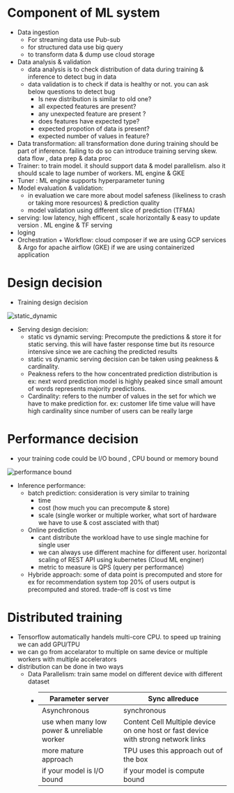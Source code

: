 # Component of ML system 

- Data ingestion
  - For streaming data use Pub-sub
  - for structured data use big query 
  - to transform data & dump use cloud storage 
- Data analysis & validation
  - data analysis is to check distribution of data during training & inference to detect bug in data 
  - data validation is to check if data is healthy or not. you can ask below questions to detect bug
    - Is new distribution is similar to old one?
    - all expected features are present?
    - any unexpected feature are present ?
    - does features have expected type?
    - expected propotion of data is present?
    - expected number of values in feature?
- Data transformation: all transformation done during training should be part of inference. failing to do so can introduce training serving skew. data flow , data prep & data proc
- Trainer: to train model. it should support data & model parallelism. also it should scale to lage number of workers. ML engine & GKE
- Tuner : ML engine supports hyperparameter tuning
- Model evaluation & validation: 
  - in evaluation we care more about model safeness (likeliness to crash or taking more resources) & prediction quality
  - model validation using different slice of prediction (TFMA)
- serving: low latency, high efficent , scale horizontally & easy to update version . ML engine & TF serving 
- loging 
- Orchestration + Workflow: cloud composer if we are using GCP services & Argo for apache airflow (GKE) if we are using containerized application


# Design decision

- Training design decision 

![static_dynamic](https://user-images.githubusercontent.com/37735152/110774289-a675d980-8283-11eb-901f-298baa2c7fee.PNG)

- Serving design decision:
  - static vs dynamic serving: Precompute the predictions & store it for static serving. this will have faster response time but its resource intensive since we are caching the predicted results 
  - static vs dynamic serving decision can be taken using peakness & cardinality.
  - Peakness refers to the how concentrated prediction distribution is ex: next word prediction model is highly peaked since small amount of words represents majority predictions. 
  - Cardinality: refers to the number of values in the set for which we have to make prediction for. ex: customer life time value will have high cardinality since number of users can be really large

# Performance decision

- your training code could be I/O bound , CPU bound or memory bound

![performance bound](https://user-images.githubusercontent.com/37735152/110787256-235c7f80-8293-11eb-8524-4c1536221dc9.PNG)

- Inference performance:
  - batch prediction: consideration is very similar to training 
      - time
      - cost (how much you can precompute & store) 
      - scale (single worker or multiple worker, what sort of hardware we have to use & cost assciated with that)
  - Online prediction
    - cant distribute the workload have to use single machine for single user 
    - we can always use different machine for different user. horizontal scaling of REST API using kubernetes (Cloud ML enginer)
    - metric to measure is QPS (query per performance)
  - Hybride approach: some of data point is precomputed and store for ex for recommendation system top 20% of users output is precomputed and stored. trade-off is cost vs time


# Distributed training

- Tensorflow automatically handels multi-core CPU. to speed up training we can add GPU/TPU
- we can go from accelarator to multiple on same device or multiple workers with multiple accelerators
- distribution can be done in two ways 
  - Data Parallelism: train same model on different device with different dataset
    - | Parameter server  | Sync allreduce |
      | ------------- | ------------- |
      | Asynchronous  | synchronous  |
      | use when many low power & unreliable worker | Content Cell Multiple device on one host or fast device with strong network links |
      | more mature approach | TPU uses this approach out of the box |
      | if your model is I/O bound | if your model is compute bound |
